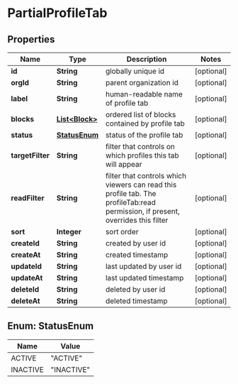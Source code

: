 

# PartialProfileTab


## Properties

| Name | Type | Description | Notes |
|------------ | ------------- | ------------- | -------------|
|**id** | **String** | globally unique id |  [optional] |
|**orgId** | **String** | parent organization id |  [optional] |
|**label** | **String** | human-readable name of profile tab |  [optional] |
|**blocks** | [**List&lt;Block&gt;**](Block.md) | ordered list of blocks contained by profile tab |  [optional] |
|**status** | [**StatusEnum**](#StatusEnum) | status of the profile tab |  [optional] |
|**targetFilter** | **String** | filter that controls on which profiles this tab will appear |  [optional] |
|**readFilter** | **String** | filter that controls which viewers can read this profile tab. The profileTab:read permission, if present, overrides this filter |  [optional] |
|**sort** | **Integer** | sort order |  [optional] |
|**createId** | **String** | created by user id |  [optional] |
|**createAt** | **String** | created timestamp |  [optional] |
|**updateId** | **String** | last updated by user id |  [optional] |
|**updateAt** | **String** | last updated timestamp |  [optional] |
|**deleteId** | **String** | deleted by user id |  [optional] |
|**deleteAt** | **String** | deleted timestamp |  [optional] |



## Enum: StatusEnum

| Name | Value |
|---- | -----|
| ACTIVE | &quot;ACTIVE&quot; |
| INACTIVE | &quot;INACTIVE&quot; |



